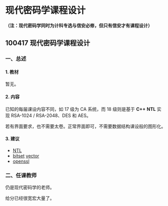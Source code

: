 # 现代密码学课程设计

**（注：现代密码学同时为计科专选与信安必修，但只有信安才有课程设计）**

## 100417 现代密码学课程设计

### 一、总述

#### 1. 教材

暂无。

#### 2. 内容

已知的每届课设内容不同，如 17 级为 CA 系统，而 18 级则是基于 **C++** **NTL** 实现 RSA-1024 / RSA-2048、DES 和 AES。

若有界面要求，也不需要太卷。正常界面即可，不需要数据结构课设般的图形化。

#### 3. 建议

* [NTL](https://en.wikipedia.org/wiki/Number_Theory_Library)
* [bitset](https://en.cppreference.com/w/cpp/utility/bitset) [vector](https://en.cppreference.com/w/cpp/container/vector)
* [openssl](https://www.openssl.org/docs/OpenSSLStrategicArchitecture.html)

### 二、任课教师

仍是现代密码学的老师。

给分已经很宽宏大量了。